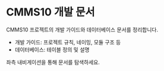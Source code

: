 # CMMS10 개발 문서

CMMS10 프로젝트의 개발 가이드와 데이터베이스 문서를 정리합니다.

- 개발 가이드: 프로젝트 규칙, 네이밍, 모듈 구조 등
- 데이터베이스: 테이블 정의 및 설명

좌측 내비게이션을 통해 문서를 탐색하세요.
